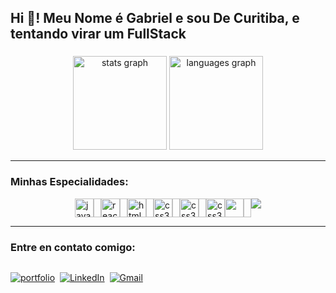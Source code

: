 <h2 align="left">Hi 👋! Meu Nome é Gabriel e sou De Curitiba, e tentando virar um FullStack</h2>
<link rel="stylesheet" href="https://cdn.jsdelivr.net/gh/devicons/devicon@v2.15.1/devicon.min.css">
          
###

<div align="center">

  <img src="https://github-readme-stats.vercel.app/api?username=gabrielamaralm5&hide_title=false&hide_rank=false&show_icons=true&include_all_commits=true&count_private=true&disable_animations=false&theme=dracula&locale=en&hide_border=false" height="150" alt="stats graph"  />
  <img src="https://github-readme-stats.vercel.app/api/top-langs?username=gabrielamaralm5&locale=en&hide_title=false&layout=compact&card_width=320&langs_count=5&theme=dracula&hide_border=false" height="150" alt="languages graph"  />
</div>

<hr>

### Minhas Especialidades:

<div align="left" style="display:flex;  justify-content:center;   aling-itens:center;">

<img src="https://cdn.jsdelivr.net/gh/devicons/devicon/icons/javascript/javascript-original.svg" height="30" alt="javascript logo"  />
  <img width="12" />
  <img src="https://cdn.jsdelivr.net/gh/devicons/devicon/icons/react/react-original.svg" height="30" alt="react logo"  />
  <img width="12" />
  <img src="https://cdn.jsdelivr.net/gh/devicons/devicon/icons/html5/html5-original.svg" height="30" alt="html5 logo"  />
  <img width="12" />
  <img src="https://cdn.jsdelivr.net/gh/devicons/devicon/icons/css3/css3-original.svg" height="30" alt="css3 logo"  />
  <img width="12" />
 <img src="https://cdn.jsdelivr.net/gh/devicons/devicon/icons/nextjs/nextjs-original.svg" height="30" alt="css3 logo"/> 
  <img width="12" />
  <img src="https://cdn.jsdelivr.net/gh/devicons/devicon/icons/mongodb/mongodb-original.svg" height="30" alt="css3 logo"/>
<img src="https://img.shields.io/badge/node.js-6DA55F?style=for-the-badge&logo=node.js&logoColor=white" height="30">
<img width="12" />
<img src="https://img.shields.io/badge/SASS-hotpink.svg?style=for-the-badge&logo=SASS&logoColor=white" heigth="30">

</div>

<hr>

### Entre en contato comigo:

<div style="display:flex;">

[![portfolio](https://img.shields.io/badge/WhatsApp-25D366?style=for-the-badge&logo=whatsapp&logoColor=white)](https://api.whatsapp.com/send?phone=+5541995882217&text=Ola%2C+Vim+Pelo+GitHub%21)
<img width:12px>
[![LinkedIn](https://img.shields.io/badge/linkedin-%230077B5.svg?style=for-the-badge&logo=linkedin&logoColor=white)](https://www.linkedin.com/in/gabriel-amaral-4324042ab/)
<img width:12px>
[![Gmail](https://img.shields.io/badge/Gmail-D14836?style=for-the-badge&logo=gmail&logoColor=white)](mailto:gabriel.worlspace@gmail.com?subject=Vim%20pelo%20GitHub)

</div>

###

###

<br clear="both">

###
